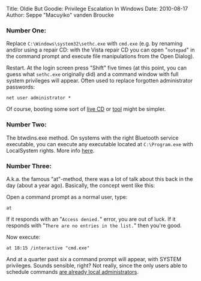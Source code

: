 Title: Oldie But Goodie: Privilege Escalation In Windows
Date: 2010-08-17
Author: Seppe "Macuyiko" vanden Broucke

### Number One:

Replace `C:\Windows\system32\sethc.exe` with `cmd.exe` (e.g. by renaming and/or using a repair CD: with the Vista repair CD you can open "`notepad`" in the command prompt and execute file manipulations from the Open Dialog).

Restart. At the login screen press "Shift" five times (at this point, you can guess what `sethc.exe` originally did) and a command window with full system privileges will appear. Often used to replace forgotten administrator passwords:

    net user administrator *

Of course, booting some sort of [live CD](http://www.sysresccd.org/) or [tool](http://pogostick.net/~pnh/ntpasswd/) might be simpler.

### Number Two:

The btwdins.exe method. On systems with the right Bluetooth service executable, you can execute any executable located at `C:\Program.exe` with LocalSystem rights. More info [here](http://osix.net/modules/article/?id=679).

###  Number Three:

A.k.a. the famous "at"-method, there was a lot of talk about this back in the day (about a year ago). Basically, the concept went like this:

Open a command prompt as a normal user, type:

    at

If it responds with an "`Access denied.`" error, you are out of luck. If it responds with "`There are no entries in the list.`" then you're good.

Now execute:

    at 18:15 /interactive "cmd.exe"

And at a quarter past six a command prompt will appear, with SYSTEM privileges. Sounds sensible, right? Not really, since the only users able to schedule commands [are already local administrators](http://h0bbel.p0ggel.org/windows-xp-privilege-escalation-exploit-no-it-isnt).
